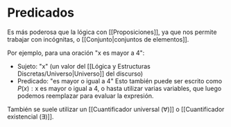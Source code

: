# Predicados

Es más poderosa que la lógica con [[Proposiciones]], ya que nos permite trabajar con incógnitas, o [[Conjunto|conjuntos de elementos]].

Por ejemplo, para una oración "x es mayor a 4":

- Sujeto: "x" (un valor del [[Lógica y Estructuras Discretas/Universo|Universo]] del discurso)
- Predicado: "es mayor o igual a 4"
Esto también puede ser escrito como $P(x): \text{x es mayor o igual a 4}$, o hasta utilizar varias variables, que luego podemos reemplazar para evaluar la expresión.

También se suele utilizar un [[Cuantificador universal (∀)]] o [[Cuantificador existencial (∃)]].
